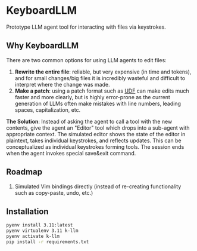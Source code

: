# KeyboardLLM
Prototype LLM agent tool for interacting with files via keystrokes.

## Why KeyboardLLM
There are two common options for using LLM agents to edit files:
1. **Rewrite the entire file**: reliable, but very expensive (in time and tokens), and for small changes/big files it is incredibly wasteful and difficult to interpret where the change was made.
2. **Make a patch**: using a patch format such as [UDF](https://en.wikipedia.org/wiki/Diff) can make edits much faster and more clearly, but is highly error-prone as the current generation of LLMs often make mistakes with line numbers, leading spaces, capitalization, etc.

**The Solution**: Instead of asking the agent to call a tool with the new contents, give the agent an "Editor" tool which drops into a sub-agent with appropriate context. The simulated editor shows the state of the editor in plaintext, takes individual keystrokes, and reflects updates. This can be conceptualized as individual keystrokes forming tools. The session ends when the agent invokes special save&exit command.

## Roadmap
1. Simulated Vim bindings directly (instead of re-creating functionality such as copy-paste, undo, etc.)

## Installation
```bash
pyenv install 3.11:latest
pyenv virtualenv 3.11 k-llm
pyenv activate k-llm
pip install -r requirements.txt
```